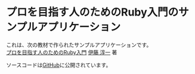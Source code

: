 # プロを目指す人のためのRuby入門のサンプルアプリケーション

これは、次の教材で作られたサンプルアプリケーションです。   
[プロを目指す人のためのRuby入門](https://ruby-book.jnito.com/)
[伊藤 淳一](https://ruby-book.jnito.com/) 著

ソースコードは[GitHub](https://github.com/JunichiIto/ruby-book-codes)に公開されています。